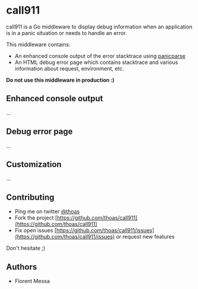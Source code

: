 # call911

call911 is a Go middleware to display debug information when an application is in a panic situation
or needs to handle an error.

This middleware contains:

* An enhanced console output of the error stacktrace using [panicparse](https://github.com/maruel/panicparse)
* An HTML debug error page which contains stacktrace and various information about request, environment, etc.

**Do not use this middleware in production :)**

## Enhanced console output

...

## Debug error page

...

## Customization

...

## Contributing

* Ping me on twitter [@thoas](https://twitter.com/thoas)
* Fork the project [https://github.com/thoas/call911](https://github.com/thoas/call911)
* Fix open issues [https://github.com/thoas/call911/issues](https://github.com/thoas/call911/issues) or request new features

Don't hesitate ;)

Authors
-------

* Florent Messa
